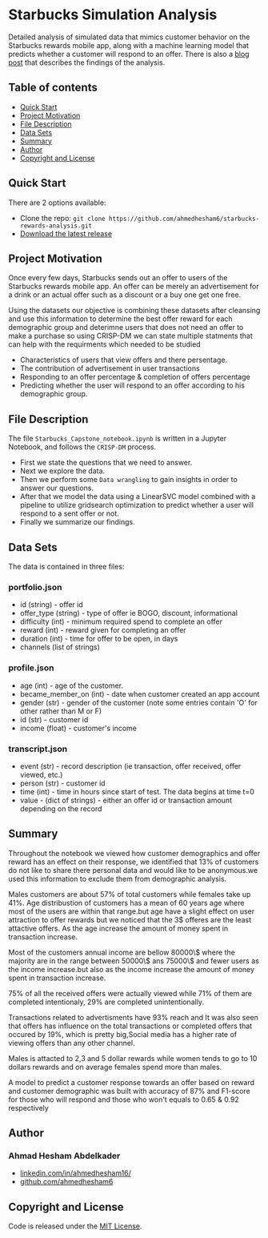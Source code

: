 # Starbucks Simulation Analysis

Detailed analysis of simulated data that mimics customer behavior on the Starbucks rewards mobile app, along with a machine learning model that predicts whether a customer will respond to an offer. There is also a [blog post](https://medium.com/@ahmedetcho16/starbucks-rewards-app-a-gateway-to-customers-buying-patterns-617e4e360570) that describes the findings of the analysis.

## Table of contents

- [Quick Start](#quick-start)
- [Project Motivation](#project-motivation)
- [File Description](#file-description)
- [Data Sets](#data-sets)
- [Summary](#summary)
- [Author](#author)
- [Copyright and License](#copyright-and-license)

## Quick Start

There are 2 options available:

- Clone the repo: `git clone https://github.com/ahmedhesham6/starbucks-rewards-analysis.git`
- [Download the latest release](https://github.com/ahmedhesham6/starbucks-rewards-analysis/archive/master.zip)

## Project Motivation

Once every few days, Starbucks sends out an offer to users of the Starbucks rewards mobile app. An offer can be merely an advertisement for a drink or an actual offer such as a discount or a buy one get one free.

Using the datasets our objective is combining these datasets after cleansing and use this information to determine the best offer reward for each demographic group and deterimne users that does not need an offer to make a purchase so using CRISP-DM we can state multiple statments that can help with the requirments which needed to be studied

* Characteristics of users that view offers and there persentage.
* The contribution of advertisement in user transactions
* Responding to an offer percentage & completion of offers percentage
* Predicting whether the user will respond to an offer according to his demographic group.

## File Description

The file `Starbucks_Capstone_notebook.ipynb` is written in a Jupyter Notebook, and follows the `CRISP-DM` process.

- First we state the questions that we need to answer.
- Next we explore the data.
- Then we perform some `Data wrangling` to gain insights in order to answer our questions.
- After that we model the data using a LinearSVC model combined with a pipeline to utilize gridsearch optimization to predict whether a user will respond to a sent offer or not.
- Finally we summarize our findings.

## Data Sets

The data is contained in three files:

### portfolio.json

- id (string) - offer id
- offer_type (string) - type of offer ie BOGO, discount, informational
- difficulty (int) - minimum required spend to complete an offer
- reward (int) - reward given for completing an offer
- duration (int) - time for offer to be open, in days
- channels (list of strings)

### profile.json

- age (int) - age of the customer.
- became_member_on (int) - date when customer created an app account
- gender (str) - gender of the customer (note some entries contain 'O' for other rather than M or F)
- id (str) - customer id
- income (float) - customer's income

### transcript.json

- event (str) - record description (ie transaction, offer received, offer viewed, etc.)
- person (str) - customer id
- time (int) - time in hours since start of test. The data begins at time t=0
- value - (dict of strings) - either an offer id or transaction amount depending on the record

## Summary

Throughout the notebook we viewed how customer demographics and offer reward has an effect on their response, we identified that
13% of customers do not like to share there personal data and would like to be anonymous.we used this information to exclude them from demographic analysis.

Males customers are about 57% of total customers while females take up 41%. Age distribustion of customers has a mean of 60 years age where most of the users are within that range.but age have a slight effect on user attraction to offer rewards but we noticed that the 3$ offeres are the least attactive offers. As the age increase the amount of money spent in transaction increase.

Most of the customers annual income are bellow 80000\\$ where the majority are in the range between 50000\\$ ans 75000\\$ and fewer users as the income increase.but also as the income increase the amount of money spent in transaction increase.

75% of all the received offers were actually viewed while 71% of them are completed intentionaly, 29% are completed unintentionally.

Transactions related to advertisments have 93% reach and It was also seen that offers has influence on the total transactions or completed offers that occured by 19%, which is pretty big,Social media has a higher rate of viewing offers than any other channel.

Males is attacted to 2,3 and 5 dollar rewards while women tends to go to 10 dollars rewards and on average females spend more than males.

A model to predict a customer response towards an offer based on reward and customer demographic was built with accuracy of 87% and F1-score for those who will respond and those who won't equals to 0.65 & 0.92 respectively

## Author

### Ahmad Hesham Abdelkader

- [linkedin.com/in/ahmedhesham16/](https://www.linkedin.com/in/ahmedhesham16/)
- [github.com/ahmedhesham6](https://github.com/ahmedhesham6)

## Copyright and License

Code is released under the [MIT License](https://github.com/ahmedhesham6/starbucks-rewards-analysis/blob/master/LICENSE).
